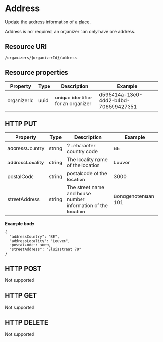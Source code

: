 ---
---

# Address

Update the address information of a place.

Address is not required, an organizer can only have one address.


## Resource URI

```
/organizers/{organizerId}/address
```

## Resource properties

| Property	| Type | Description | Example |
|--|--|--|--|
| organizerId	| uuid | unique identifier for an organizer | d595414a-13e0-4dd2-b4bd-706599427351 |


## HTTP PUT

| Property	| Type | Description | Example |
|--|--|--|--|
| addressCountry | string | 2-character country code | BE |
| addressLocality | string | The locality name of the location | Leuven |
| postalCode | string | postalcode of the location | 3000 |
| streetAddress | string | The street name and house number information of the location | Bondgenotenlaan 101 |


**Example body**

```
{
  "addressCountry": "BE",
  "addressLocality": "Leuven",
  "postalCode": 3000,
  "streetAddress": "Sluisstraat 79"
}
```

## HTTP POST

Not supported

## HTTP GET

Not supported

## HTTP DELETE

Not supported